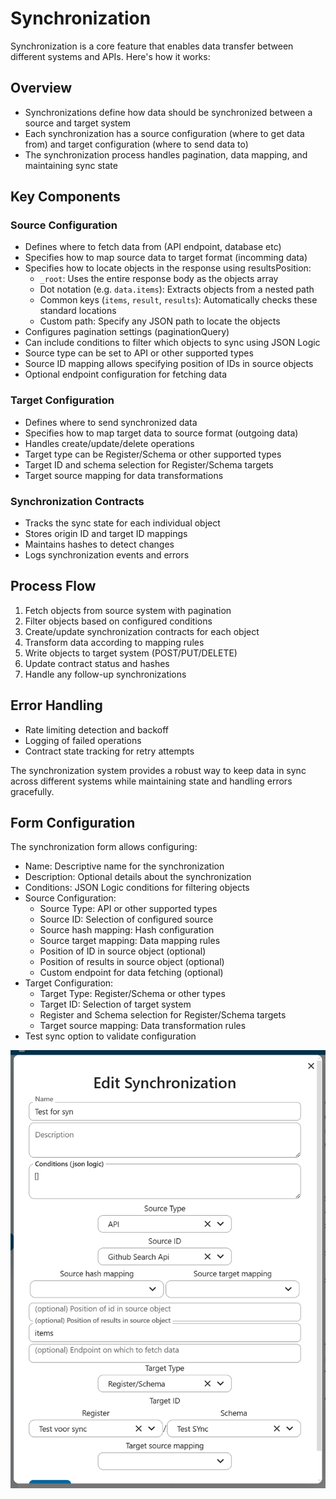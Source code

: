 # Synchronization

Synchronization is a core feature that enables data transfer between different systems and APIs. Here's how it works:

## Overview
- Synchronizations define how data should be synchronized between a source and target system
- Each synchronization has a source configuration (where to get data from) and target configuration (where to send data to)
- The synchronization process handles pagination, data mapping, and maintaining sync state

## Key Components

### Source Configuration
- Defines where to fetch data from (API endpoint, database etc)
- Specifies how to map source data to target format (incomming data)
- Specifies how to locate objects in the response using resultsPosition:
  - `_root`: Uses the entire response body as the objects array
  - Dot notation (e.g. `data.items`): Extracts objects from a nested path
  - Common keys (`items`, `result`, `results`): Automatically checks these standard locations
  - Custom path: Specify any JSON path to locate the objects
- Configures pagination settings (paginationQuery)
- Can include conditions to filter which objects to sync using JSON Logic
- Source type can be set to API or other supported types
- Source ID mapping allows specifying position of IDs in source objects
- Optional endpoint configuration for fetching data

### Target Configuration 
- Defines where to send synchronized data
- Specifies how to map target data to source format (outgoing data)
- Handles create/update/delete operations
- Target type can be Register/Schema or other supported types
- Target ID and schema selection for Register/Schema targets
- Target source mapping for data transformations

### Synchronization Contracts
- Tracks the sync state for each individual object
- Stores origin ID and target ID mappings
- Maintains hashes to detect changes
- Logs synchronization events and errors

## Process Flow
1. Fetch objects from source system with pagination
2. Filter objects based on configured conditions
3. Create/update synchronization contracts for each object
4. Transform data according to mapping rules
5. Write objects to target system (POST/PUT/DELETE)
6. Update contract status and hashes
7. Handle any follow-up synchronizations

## Error Handling
- Rate limiting detection and backoff
- Logging of failed operations
- Contract state tracking for retry attempts

The synchronization system provides a robust way to keep data in sync across different systems while maintaining state and handling errors gracefully.

## Form Configuration
The synchronization form allows configuring:

- Name: Descriptive name for the synchronization
- Description: Optional details about the synchronization
- Conditions: JSON Logic conditions for filtering objects
- Source Configuration:
  - Source Type: API or other supported types
  - Source ID: Selection of configured source
  - Source hash mapping: Hash configuration
  - Source target mapping: Data mapping rules
  - Position of ID in source object (optional)
  - Position of results in source object (optional)
  - Custom endpoint for data fetching (optional)
- Target Configuration:
  - Target Type: Register/Schema or other types
  - Target ID: Selection of target system
  - Register and Schema selection for Register/Schema targets
  - Target source mapping: Data transformation rules
- Test sync option to validate configuration

![alt text](image.png)
